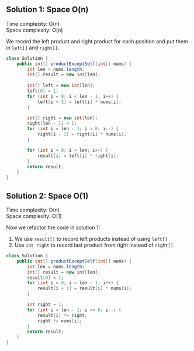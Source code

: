 ## Solution 1: Space O(n)

Time complexity: O(n)  
Space complexity: O(n)  

We record the left product and right product for each position and put them in `left[]` and `right[]`.


```java
class Solution {
    public int[] productExceptSelf(int[] nums) {
        int len = nums.length;
        int[] result = new int[len];
        
        int[] left = new int[len];
        left[0] = 1;
        for (int i = 0; i < len - 1; i++) {
            left[i + 1] = left[i] * nums[i];
        }

        int[] right = new int[len];
        right[len - 1] = 1; 
        for (int i = len - 1; i > 0; i--) {
            right[i - 1] = right[i] * nums[i];
        }

        for (int i = 0; i < len; i++) {
            result[i] = left[i] * right[i];
        }
        return result;
    }
}
```

## Solution 2: Space O(1)

Time complexity: O(n)  
Space complexity: O(1)  

Now we refactor the code in solution 1: 
1. We use `result[]` to record left products instead of using `left[]` 
2. Use `int right` to record last product from right instead of `right[]`.

```java
class Solution {
    public int[] productExceptSelf(int[] nums) {
        int len = nums.length;
        int[] result = new int[len];
        result[0] = 1; 
        for (int i = 0; i < len - 1; i++) { 
            result[i + 1] = result[i] * nums[i];
        }

        int right = 1;
        for (int i = len - 1; i >= 0; i--) {
            result[i] *= right;
            right *= nums[i];
        }
        return result;
    }
}
```